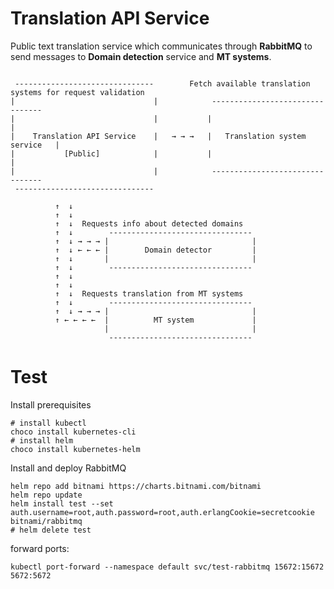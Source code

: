 # Translation API Service

Public text translation service which communicates through **RabbitMQ** to send messages to **Domain detection** service and **MT systems**.

```

 -------------------------------        Fetch available translation systems for request validation
|                               |            --------------------------------
|                               |           |                                |
|    Translation API Service    |   → → →   |   Translation system service   |
|           [Public]            |           |                                |
|                               |            --------------------------------
 -------------------------------

          ↑  ↓
          ↑  ↓
          ↑  ↓  Requests info about detected domains
          ↑  ↓        --------------------------------
          ↑  ↓ → → → |                                |
          ↑  ↓ ← ← ← |        Domain detector         |
          ↑  ↓       |                                |
          ↑  ↓        --------------------------------
          ↑  ↓
          ↑  ↓
          ↑  ↓  Requests translation from MT systems
          ↑  ↓        --------------------------------
          ↑  ↓ → → → |                                |
          ↑ ← ← ← ←  |          MT system             |
                     |                                |
                      --------------------------------

```
# Test

Install prerequisites

```Shell
# install kubectl
choco install kubernetes-cli
# install helm
choco install kubernetes-helm
```

Install and deploy RabbitMQ

```Shell
helm repo add bitnami https://charts.bitnami.com/bitnami
helm repo update
helm install test --set auth.username=root,auth.password=root,auth.erlangCookie=secretcookie bitnami/rabbitmq
# helm delete test
```

forward ports:

```Shell
kubectl port-forward --namespace default svc/test-rabbitmq 15672:15672 5672:5672
```
